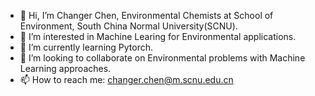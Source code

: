 - 👋 Hi, I’m Changer Chen, Environmental Chemists at School of Environment, South China Normal University(SCNU).
- 👀 I’m interested in Machine Learing for Environmental applications.
- 🌱 I’m currently learning Pytorch.
- 💞️ I’m looking to collaborate on Environmental problems with Machine Learning approaches.
- 📫 How to reach me: changer.chen@m.scnu.edu.cn

<!---
clccer/clccer is a ✨ special ✨ repository because its `README.md` (this file) appears on your GitHub profile.
You can click the Preview link to take a look at your changes.
--->
